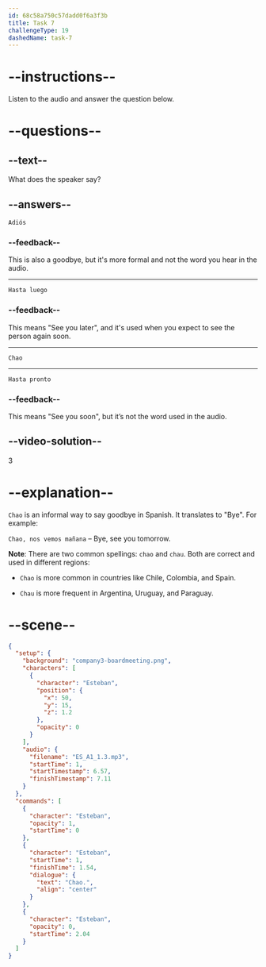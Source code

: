 ```yaml
---
id: 68c58a750c57dadd0f6a3f3b
title: Task 7
challengeType: 19
dashedName: task-7
---
```

<!-- (Audio) Esteban: Chao -->

# --instructions--

Listen to the audio and answer the question below.

# --questions--

## --text--

What does the speaker say?

## --answers--

`Adiós`

### --feedback--

This is also a goodbye, but it's more formal and not the word you hear in the audio.

---

`Hasta luego`

### --feedback--

This means "See you later", and it's used when you expect to see the person again soon.

---

`Chao`

---

`Hasta pronto`

### --feedback--

This means "See you soon", but it’s not the word used in the audio.

## --video-solution--

3

# --explanation--

`Chao` is an informal way to say goodbye in Spanish. It translates to "Bye". For example:  

`Chao, nos vemos mañana` – Bye, see you tomorrow.

**Note**: There are two common spellings: `chao` and `chau`. Both are correct and used in different regions:

- `Chao` is more common in countries like Chile, Colombia, and Spain.

- `Chau` is more frequent in Argentina, Uruguay, and Paraguay.

# --scene--

```json
{
  "setup": {
    "background": "company3-boardmeeting.png",
    "characters": [
      {
        "character": "Esteban",
        "position": {
          "x": 50,
          "y": 15,
          "z": 1.2
        },
        "opacity": 0
      }
    ],
    "audio": {
      "filename": "ES_A1_1.3.mp3",
      "startTime": 1,
      "startTimestamp": 6.57,
      "finishTimestamp": 7.11
    }
  },
  "commands": [
    {
      "character": "Esteban",
      "opacity": 1,
      "startTime": 0
    },
    {
      "character": "Esteban",
      "startTime": 1,
      "finishTime": 1.54,
      "dialogue": {
        "text": "Chao.",
        "align": "center"
      }
    },
    {
      "character": "Esteban",
      "opacity": 0,
      "startTime": 2.04
    }
  ]
}
```
